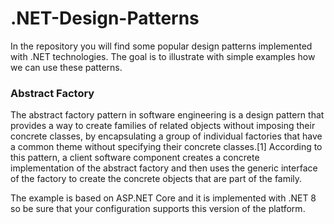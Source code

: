 # .NET-Design-Patterns

In the repository you will find some popular design patterns implemented with .NET technologies. The goal is to illustrate with simple examples how we can use these patterns.

### Abstract Factory

The abstract factory pattern in software engineering is a design pattern that provides a way to create families of related objects without imposing their concrete classes, by encapsulating a group of individual factories that have a common theme without specifying their concrete classes.[1] According to this pattern, a client software component creates a concrete implementation of the abstract factory and then uses the generic interface of the factory to create the concrete objects that are part of the family.

The example is based on ASP.NET Core and it is implemented with .NET 8 so be sure that your configuration supports this version of the platform.
